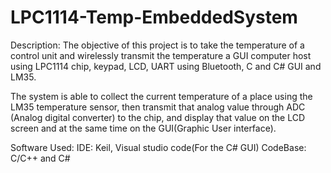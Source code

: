 # LPC1114-Temp-EmbeddedSystem

Description:
 The objective of this project is to take the temperature of a control unit and wirelessly transmit the temperature a 
 GUI computer host using LPC1114 chip, keypad, LCD, UART using Bluetooth, C and C# GUI and LM35.
 
  The system is able to collect the current temperature of a place using the LM35 temperature sensor, then transmit that analog value through ADC (Analog digital converter) to the chip, and display that value on the LCD screen and at the same time on the GUI(Graphic User interface).
  
  

Software Used:
 IDE: Keil, Visual studio code(For the C# GUI)
 CodeBase: C/C++ and C#

 
 
 
